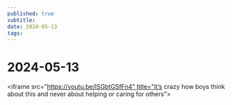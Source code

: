 ```yaml
---
published: true
subtitle: 
date: 2024-05-13
tags: 
---
```


# 2024-05-13

<iframe src="https://youtu.be/lSGbtGSfFn4" title="It’s crazy how boys think about this and never about helping or caring for others"></iframe>